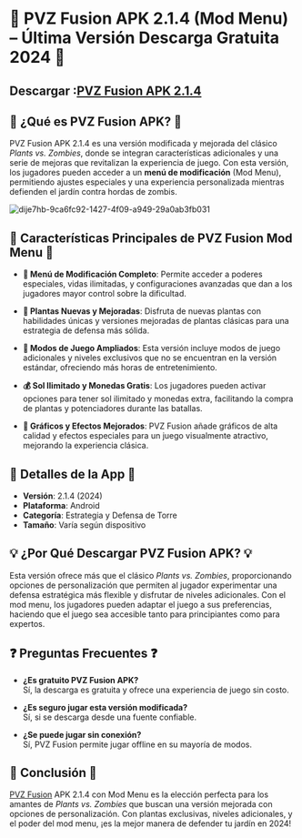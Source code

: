 # 🌱 PVZ Fusion APK 2.1.4 (Mod Menu) – Última Versión Descarga Gratuita 2024 🌱

## Descargar :[PVZ Fusion APK 2.1.4](https://spoo.me/DKhOgw)

## 🌼 ¿Qué es PVZ Fusion APK? 🌼  
PVZ Fusion APK 2.1.4 es una versión modificada y mejorada del clásico *Plants vs. Zombies*, donde se integran características adicionales y una serie de mejoras que revitalizan la experiencia de juego. Con esta versión, los jugadores pueden acceder a un **menú de modificación** (Mod Menu), permitiendo ajustes especiales y una experiencia personalizada mientras defienden el jardín contra hordas de zombis.

![dije7hb-9ca6fc92-1427-4f09-a949-29a0ab3fb031](https://github.com/user-attachments/assets/0b5a2506-4554-43be-8db1-44b7df257551)

## 🔑 Características Principales de PVZ Fusion Mod Menu 🔑  

- **🧩 Menú de Modificación Completo**: Permite acceder a poderes especiales, vidas ilimitadas, y configuraciones avanzadas que dan a los jugadores mayor control sobre la dificultad.
  
- **🌻 Plantas Nuevas y Mejoradas**: Disfruta de nuevas plantas con habilidades únicas y versiones mejoradas de plantas clásicas para una estrategia de defensa más sólida.

- **🧟 Modos de Juego Ampliados**: Esta versión incluye modos de juego adicionales y niveles exclusivos que no se encuentran en la versión estándar, ofreciendo más horas de entretenimiento.

- **💰 Sol Ilimitado y Monedas Gratis**: Los jugadores pueden activar opciones para tener sol ilimitado y monedas extra, facilitando la compra de plantas y potenciadores durante las batallas.

- **🎨 Gráficos y Efectos Mejorados**: PVZ Fusion añade gráficos de alta calidad y efectos especiales para un juego visualmente atractivo, mejorando la experiencia clásica.

## 💾 Detalles de la App 💾  

- **Versión**: 2.1.4 (2024)  
- **Plataforma**: Android  
- **Categoría**: Estrategia y Defensa de Torre  
- **Tamaño**: Varía según dispositivo  

## 💡 ¿Por Qué Descargar PVZ Fusion APK? 💡  
Esta versión ofrece más que el clásico *Plants vs. Zombies*, proporcionando opciones de personalización que permiten al jugador experimentar una defensa estratégica más flexible y disfrutar de niveles adicionales. Con el mod menu, los jugadores pueden adaptar el juego a sus preferencias, haciendo que el juego sea accesible tanto para principiantes como para expertos.

## ❓ Preguntas Frecuentes ❓  

- **¿Es gratuito PVZ Fusion APK?**  
  Sí, la descarga es gratuita y ofrece una experiencia de juego sin costo.

- **¿Es seguro jugar esta versión modificada?**  
  Sí, si se descarga desde una fuente confiable.

- **¿Se puede jugar sin conexión?**  
  Sí, PVZ Fusion permite jugar offline en su mayoría de modos.

## 🎉 Conclusión 🎉  
[PVZ Fusion](https://github.com/PVZ-Fusion-APK-2-1-4-Descarga) APK 2.1.4 con Mod Menu es la elección perfecta para los amantes de *Plants vs. Zombies* que buscan una versión mejorada con opciones de personalización. Con plantas exclusivas, niveles adicionales, y el poder del mod menu, ¡es la mejor manera de defender tu jardín en 2024!
